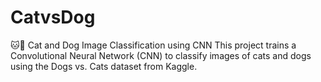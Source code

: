 # CatvsDog
🐱🐶 Cat and Dog Image Classification using CNN This project trains a Convolutional Neural Network (CNN) to classify images of cats and dogs using the Dogs vs. Cats dataset from Kaggle. 
